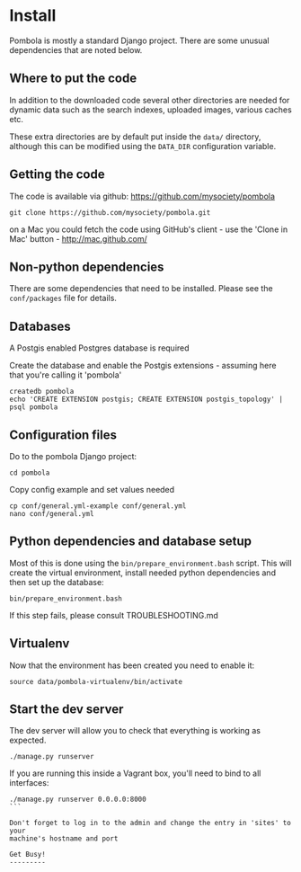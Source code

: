 Install
=======

Pombola is mostly a standard Django project. There are some unusual dependencies that are noted below.

Where to put the code
---------------------
In addition to the downloaded code several other directories are needed for
dynamic data such as the search indexes, uploaded images, various caches etc.

These extra directories are by default put inside the `data/` directory, although
this can be modified using the `DATA_DIR` configuration variable.

Getting the code
----------------
The code is available via github: https://github.com/mysociety/pombola

```
git clone https://github.com/mysociety/pombola.git
```

on a Mac you could fetch the code using GitHub's client - use the 'Clone in
Mac' button - http://mac.github.com/


Non-python dependencies
-----------------------
There are some dependencies that need to be installed. Please see the `conf/packages` file for details.

Databases
---------
A Postgis enabled Postgres database is required

Create the database and enable the Postgis extensions - assuming here that you're calling it 'pombola'

```
createdb pombola
echo 'CREATE EXTENSION postgis; CREATE EXTENSION postgis_topology' | psql pombola
```

Configuration files
-------------------
Do to the pombola Django project:
```
cd pombola
```

Copy config example and set values needed
```
cp conf/general.yml-example conf/general.yml
nano conf/general.yml
```

Python dependencies and database setup
--------------------------------------

Most of this is done using the `bin/prepare_environment.bash` script. This will create the virtual environment, install needed python dependencies and
then set up the database:
```
bin/prepare_environment.bash
```

If this step fails, please consult TROUBLESHOOTING.md

Virtualenv
----------
Now that the environment has been created you need to enable it:
```
source data/pombola-virtualenv/bin/activate
```

Start the dev server
--------------------
The dev server will allow you to check that everything is working as expected.
```
./manage.py runserver
```
If you are running this inside a Vagrant box, you'll need to bind to all
interfaces:
````
./manage.py runserver 0.0.0.0:8000
```

Don't forget to log in to the admin and change the entry in 'sites' to your
machine's hostname and port

Get Busy!
---------
